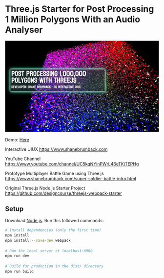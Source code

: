 # Three.js Starter for Post Processing 1 Million Polygons With an Audio Analyser

<img src="/assets/post-processing-1-million-polygons.jpg" alt="ThreeJS Post Processing 1 Million Polygons" title="ThreeJS Post Processing 1 Million Polygons">

Demo: <a href='https://www.shanebrumback.com/post-processing-1-million-polygons-threejs.html' target='_blank'>Here</a>

Interactive UIUX 
https://www.shanebrumback.com

YouTube Channel<br>
https://www.youtube.com/channel/UC5kqNYlnPWrL46eTKjTEPHg

Prototype Multiplayer Battle Game using Three.js<br>
https://www.shanebrumback.com/super-soldier-battle-intro.html

Original Three.js Node.js Starter Project<br>
https://github.com/designcourse/threejs-webpack-starter

## Setup
Download [Node.js](https://nodejs.org/en/download/).
Run this followed commands:

``` bash
# Install dependencies (only the first time)
npm install
npm install --save-dev webpack

# Run the local server at localhost:8080
npm run dev

# Build for production in the dist/ directory
npm run build
```
